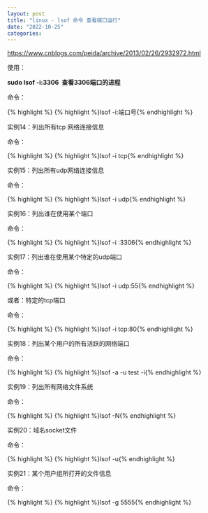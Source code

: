 ```yaml
---
layout: post
title: "linux - lsof 命令 查看端口运行"
date: "2022-10-25"
categories: 
---
```

<p><a href="https://www.cnblogs.com/peida/archive/2013/02/26/2932972.html">https://www.cnblogs.com/peida/archive/2013/02/26/2932972.html</a></p>

<p>使用：</p>

<p><strong>sudo lsof -i:3306&nbsp; 查看3306端口的进程</strong></p>

<p>命令：</p>

{% highlight %}
{% highlight %}lsof -i:端口号{% endhighlight %}

<p>实例14：列出所有tcp 网络连接信息</p>

<p>命令：</p>

{% highlight %}
{% highlight %}lsof -i tcp{% endhighlight %}

<p>实例15：列出所有udp网络连接信息</p>

<p>命令：</p>

{% highlight %}
{% highlight %}lsof -i udp{% endhighlight %}

<p>实例16：列出谁在使用某个端口</p>

<p>命令：</p>

{% highlight %}
{% highlight %}lsof -i :3306{% endhighlight %}

<p>实例17：列出谁在使用某个特定的udp端口</p>

<p>命令：</p>

{% highlight %}
{% highlight %}lsof -i udp:55{% endhighlight %}

<p>或者：特定的tcp端口</p>

<p>命令：</p>

{% highlight %}
{% highlight %}lsof -i tcp:80{% endhighlight %}

<p>实例18：列出某个用户的所有活跃的网络端口</p>

<p>命令：</p>

{% highlight %}
{% highlight %}lsof -a -u test -i{% endhighlight %}

<p>实例19：列出所有网络文件系统</p>

<p>命令：</p>

{% highlight %}
{% highlight %}lsof -N{% endhighlight %}

<p>实例20：域名socket文件</p>

<p>命令：</p>

{% highlight %}
{% highlight %}lsof -u{% endhighlight %}

<p>实例21：某个用户组所打开的文件信息</p>

<p>命令：</p>

{% highlight %}
{% highlight %}lsof -g 5555{% endhighlight %}


